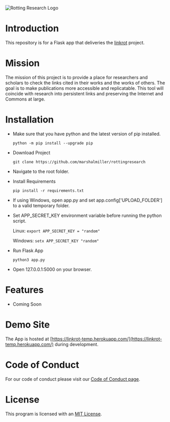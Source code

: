 ![Rotting Research Logo](https://github.com/marshalmiller/rottingresearch/blob/a898614a4e933064a36478be259aee29b9f188fa/branding/project-banner/red/rottingresearch-github-project-banner-red.png)
# Introduction

This repository is for a Flask app that deliveries the [linkrot](https://github.com/marshalmiller/linkrot/) project.

# Mission

The mission of this project is to provide a place for researchers and scholars to check the links cited in their works and the works of others. The goal is to make publications more accessible and replicatable. This tool will coincide with research into persistent links and preserving the Internet and Commons at large.

# Installation

- Make sure that you have python and the latest version of pip installed.

  `python -m pip install --upgrade pip`

- Download Project

  `git clone https://github.com/marshalmiller/rottingresearch`

- Navigate to the root folder.

- Install Requirements

  `pip install -r requirements.txt`

- If using Windows, open app.py and set app.config['UPLOAD_FOLDER'] to a valid temporary folder.
- Set APP_SECRET_KEY environment variable before running the python script.

  Linux: `export APP_SECRET_KEY = "random"`

  Windows: `setx APP_SECRET_KEY "random"`

- Run Flask App

  `python3 app.py`

- Open 127.0.0.1:5000 on your browser.

# Features

- Coming Soon

# Demo Site

The App is hosted at [https://linkrot-temp.herokuapp.com/](https://linkrot-temp.herokuapp.com/) during development.

# Code of Conduct
For our code of conduct please visit our [Code of Conduct page](https://github.com/marshalmiller/rottingresearch/blob/main/code_of_conduct.md).

# License

This program is licensed with an [MIT License](https://github.com/marshalmiller/linkrot/blob/main/LICENSE).

